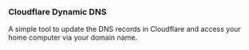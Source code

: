 ### Cloudflare Dynamic DNS
A simple tool to update the DNS records in Cloudflare and access your home computer via your domain name.
